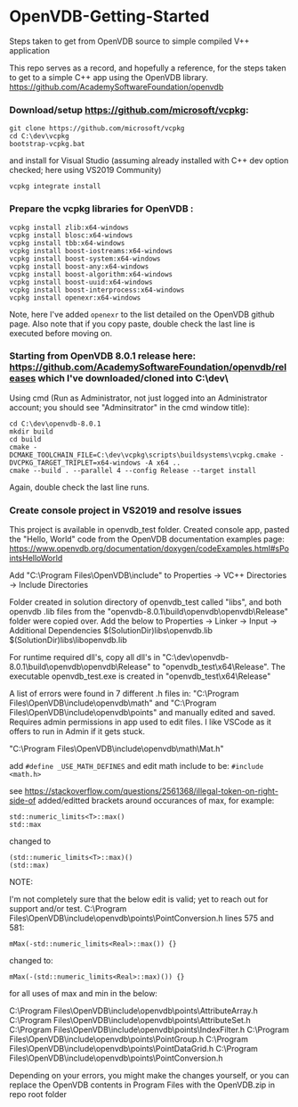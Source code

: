 # OpenVDB-Getting-Started
Steps taken to get from OpenVDB source to simple compiled V++ application

This repo serves as a record, and hopefully a reference, for the steps taken to get to a simple C++ app using the OpenVDB library. https://github.com/AcademySoftwareFoundation/openvdb

### Download/setup https://github.com/microsoft/vcpkg:
```
git clone https://github.com/microsoft/vcpkg
cd C:\dev\vcpkg
bootstrap-vcpkg.bat
```
and install for Visual Studio (assuming already installed with C++ dev option checked; here using VS2019 Community)
```
vcpkg integrate install
```

### Prepare the vcpkg libraries for OpenVDB :
```
vcpkg install zlib:x64-windows
vcpkg install blosc:x64-windows
vcpkg install tbb:x64-windows
vcpkg install boost-iostreams:x64-windows
vcpkg install boost-system:x64-windows
vcpkg install boost-any:x64-windows
vcpkg install boost-algorithm:x64-windows
vcpkg install boost-uuid:x64-windows
vcpkg install boost-interprocess:x64-windows
vcpkg install openexr:x64-windows

```
Note, here I've added `openexr` to the list detailed on the OpenVDB github page.  Also note that if you copy paste, double check the last line is executed before moving on.

### Starting from OpenVDB 8.0.1 release here: https://github.com/AcademySoftwareFoundation/openvdb/releases which I've downloaded/cloned into C:\dev\

Using cmd (Run as Administrator, not just logged into an Administrator account; you should see "Adminsitrator" in the cmd window title):
```
cd C:\dev\openvdb-8.0.1
mkdir build
cd build
cmake -DCMAKE_TOOLCHAIN_FILE=C:\dev\vcpkg\scripts\buildsystems\vcpkg.cmake -DVCPKG_TARGET_TRIPLET=x64-windows -A x64 ..
cmake --build . --parallel 4 --config Release --target install

```
Again, double check the last line runs.

### Create console project in VS2019 and resolve issues

This project is available in openvdb_test folder.
Created console app, pasted the "Hello, World" code from the OpenVDB documentation examples page:
https://www.openvdb.org/documentation/doxygen/codeExamples.html#sPointsHelloWorld

Add "C:\Program Files\OpenVDB\include" to Properties -> VC++ Directories -> Include Directories

Folder created in solution directory of openvdb_test called "libs", and both openvdb .lib files from the "openvdb-8.0.1\build\openvdb\openvdb\Release" folder were copied over.
Add the below to Properties -> Linker -> Input -> Additional Dependencies
$(SolutionDir)libs\openvdb.lib
$(SolutionDir)libs\libopenvdb.lib

For runtime required dll's, copy all dll's in "C:\dev\openvdb-8.0.1\build\openvdb\openvdb\Release" to "openvdb_test\x64\Release".
The executable openvdb_test.exe is created in "openvdb_test\x64\Release"

A list of errors were found in 7 different .h files in:
"C:\Program Files\OpenVDB\include\openvdb\math\"
and
"C:\Program Files\OpenVDB\include\openvdb\points"
and manually edited and saved.  Requires admin permissions in app used to edit files.  I like VSCode as it offers to run in Admin if it gets stuck.

"C:\Program Files\OpenVDB\include\openvdb\math\Mat.h"

add 
`#define _USE_MATH_DEFINES`
and edit math include to be: 
`#include <math.h>`

see https://stackoverflow.com/questions/2561368/illegal-token-on-right-side-of
added/editted brackets around occurances of max, for example:
```
std::numeric_limits<T>::max()
std::max
```
changed to 
```
(std::numeric_limits<T>::max)()
(std::max)
```

NOTE:

I'm not completely sure that the below edit is valid; yet to reach out for support and/or test.  C:\Program Files\OpenVDB\include\openvdb\points\PointConversion.h lines 575 and 581:
```
mMax(-std::numeric_limits<Real>::max()) {}
```
changed to:
```
mMax(-(std::numeric_limits<Real>::max)()) {}
```

for all uses of max and min in the below:

C:\Program Files\OpenVDB\include\openvdb\points\AttributeArray.h
C:\Program Files\OpenVDB\include\openvdb\points\AttributeSet.h
C:\Program Files\OpenVDB\include\openvdb\points\IndexFilter.h
C:\Program Files\OpenVDB\include\openvdb\points\PointGroup.h
C:\Program Files\OpenVDB\include\openvdb\points\PointDataGrid.h
C:\Program Files\OpenVDB\include\openvdb\points\PointConversion.h

Depending on your errors, you might make the changes yourself, or you can replace the OpenVDB contents in Program Files with the OpenVDB.zip in repo root folder